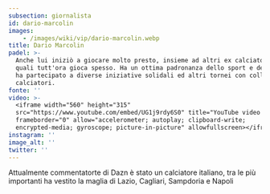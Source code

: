 ```yaml
---
subsection: giornalista
id: dario-marcolin
images: 
    - /images/wiki/vip/dario-marcolin.webp
title: Dario Marcolin
padel: >-
  Anche lui iniziò a giocare molto presto, insieme ad altri ex calciatori con i
  quali tutt'ora gioca spesso. Ha un ottima padronanza dello sport e del gioco,
  ha partecipato a diverse iniziative solidali ed altri tornei con colleghi e
  calciatori.
fonte: ''
video: >-
  <iframe width="560" height="315"
  src="https://www.youtube.com/embed/UG1j9rdy6S0" title="YouTube video player"
  frameborder="0" allow="accelerometer; autoplay; clipboard-write;
  encrypted-media; gyroscope; picture-in-picture" allowfullscreen></iframe>
instagram: ''
image_alt: ''
twitter: ''
---
```

Attualmente commentatorte di Dazn è stato un calciatore italiano, tra le più importanti ha vestito la maglia di Lazio, Cagliari, Sampdoria e Napoli